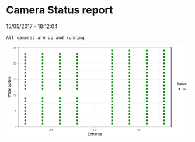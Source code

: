 Camera Status report
================
15/05/2017 - 18:12:04

    All cameras are up and running

![](camreport_files/figure-markdown_github/unnamed-chunk-2-1.png)
